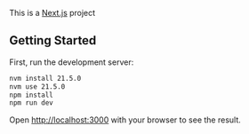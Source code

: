 This is a [Next.js](https://nextjs.org/) project

## Getting Started

First, run the development server:

```bash
nvm install 21.5.0
nvm use 21.5.0
npm install
npm run dev
```

Open [http://localhost:3000](http://localhost:3000) with your browser to see the result.
